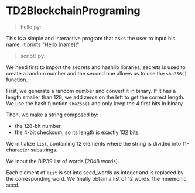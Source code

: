 # TD2BlockchainPrograming



> hello.py:

This is a simple and interactive program that asks the user to input his name.
It prints "Hello [name]!"


> script1.py:

We need first to import the secrets and hashlib libraries, secrets is used to create a random number and the second one allows us to use the `sha256()` function.

First, we generate a random number and convert it in binary. 
If it has a length smaller than 128, we add zeros on the left to get the correct length. 
We use the hash function `sha256()` and only keep the 4 first bits in binary.

Then, we make a string composed by:
- the 128-bit number,
- the 4-bit checksum, 
so its length is exactly 132 bits.

We initialize `list`, containing 12 elements where the string is divided into 11-character substrings.

We input the BIP39 list of words (2048 words).

Each element of `list` is set into seed_words as integer and is replaced by the corresponding word. 
We finally obtain a list of 12 words: the mnemonic seed.


